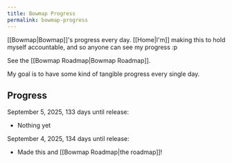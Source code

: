 ```yaml
---
title: Bowmap Progress
permalink: bowmap-progress
---
```

[[Bowmap|Bowmap]]'s progress every day. [[Home|I'm]] making this to hold myself accountable, and so anyone can see my progress :p

See the [[Bowmap Roadmap|Bowmap Roadmap]].

My goal is to have some kind of tangible progress every single day.

## Progress

September 5, 2025, 133 days until release:

- Nothing yet

September 4, 2025, 134 days until release:

- Made this and [[Bowmap Roadmap|the roadmap]]!